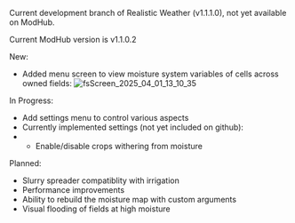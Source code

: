 Current development branch of Realistic Weather (v1.1.1.0), not yet available on ModHub.

Current ModHub version is v1.1.0.2

New:
- Added menu screen to view moisture system variables of cells across owned fields:
![fsScreen_2025_04_01_13_10_35](https://github.com/user-attachments/assets/2f931258-2422-47dd-9510-8c433160a093)

In Progress:
- Add settings menu to control various aspects
- Currently implemented settings (not yet included on github):
- - Enable/disable crops withering from moisture

Planned:
- Slurry spreader compatiblity with irrigation
- Performance improvements
- Ability to rebuild the moisture map with custom arguments
- Visual flooding of fields at high moisture
